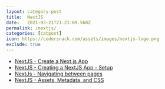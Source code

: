 ```yaml
---
layout: category-post
title:  NextJS
date:   2021-03-21T21:21:09.568Z
permalink: /nextjs/
categories: [catpost]
icon: https://codersnack.com/assets/images/nextjs-logo.png
exclude: true
---
```

 * [NextJS - Create a Next.js App](/nextjs-creating-an-app/) 
 * [NextJS - Creating a NextJS App - Setup](/nextjs-creating-an-app-setup/) 
 * [NextJs - Navigating between pages](/nextjs-navigating-between-pages/) 
 * [NextJS - Assets, Metadata, and CSS](/nextjs-assets-metadata-css) 
